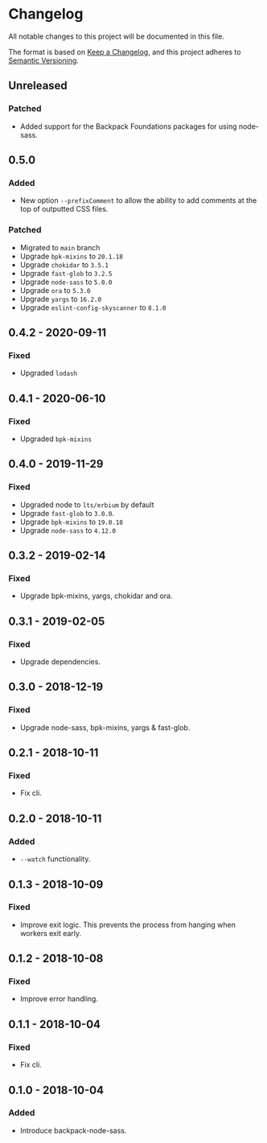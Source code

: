 # Changelog
All notable changes to this project will be documented in this file.

The format is based on [Keep a Changelog](https://keepachangelog.com/en/1.0.0/),
and this project adheres to [Semantic Versioning](https://semver.org/spec/v2.0.0.html).

## Unreleased

### Patched

- Added support for the Backpack Foundations packages for using node-sass.

## 0.5.0
### Added

- New option `--prefixComment` to allow the ability to add comments at the top of outputted CSS files.

### Patched

- Migrated to `main` branch
- Upgrade `bpk-mixins` to `20.1.18`
- Upgrade `chokidar` to `3.5.1`
- Upgrade `fast-glob` to `3.2.5`
- Upgrade `node-sass` to `5.0.0`
- Upgrade `ora` to `5.3.0`
- Upgrade `yargs` to `16.2.0`
- Upgrade `eslint-config-skyscanner` to `8.1.0`

## 0.4.2 - 2020-09-11
### Fixed
- Upgraded `lodash`

## 0.4.1 - 2020-06-10
### Fixed
- Upgraded `bpk-mixins`

## 0.4.0 - 2019-11-29
### Fixed
- Upgraded node to `lts/erbium` by default
- Upgrade `fast-glob` to `3.0.0`.
- Upgrade `bpk-mixins` to `19.0.18`
- Upgrade `node-sass` to `4.12.0`

## 0.3.2 - 2019-02-14
### Fixed
- Upgrade bpk-mixins, yargs, chokidar and ora.

## 0.3.1 - 2019-02-05
### Fixed
- Upgrade dependencies.

## 0.3.0 - 2018-12-19
### Fixed
- Upgrade node-sass, bpk-mixins, yargs & fast-glob.

## 0.2.1 - 2018-10-11
### Fixed
- Fix cli.

## 0.2.0 - 2018-10-11
### Added
- `--watch` functionality.

## 0.1.3 - 2018-10-09
### Fixed
- Improve exit logic. This prevents the process from hanging when workers exit early.

## 0.1.2 - 2018-10-08
### Fixed
- Improve error handling.

## 0.1.1 - 2018-10-04
### Fixed
- Fix cli.

## 0.1.0 - 2018-10-04
### Added
- Introduce backpack-node-sass.
